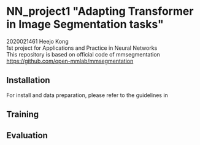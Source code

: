 # NN_project1 "Adapting Transformer in Image Segmentation tasks"
2020021461 Heejo Kong \
1st project for Applications and Practice in Neural Networks \
This repository is based on official code of mmsegmentation \
https://github.com/open-mmlab/mmsegmentation

## Installation

For install and data preparation, please refer to the guidelines in


## Training



## Evaluation




